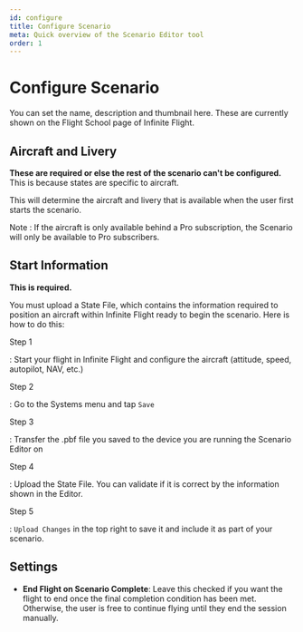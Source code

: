 ```yaml
---
id: configure
title: Configure Scenario
meta: Quick overview of the Scenario Editor tool
order: 1
---
```


# Configure Scenario

You can set the name, description and thumbnail here. These are currently shown on the Flight School page of Infinite Flight.

## Aircraft and Livery

**These are required or else the rest of the scenario can't be configured.** This is because states are specific to aircraft.

This will determine the aircraft and livery that is available when the user first starts the scenario. 

Note
: If the aircraft is only available behind a Pro subscription, the Scenario will only be available to Pro subscribers.

## Start Information

**This is required.**

You must upload a State File, which contains the information required to position an aircraft within Infinite Flight ready to begin the scenario. Here is how to do this:

Step 1

: Start your flight in Infinite Flight and configure the aircraft (attitude, speed, autopilot, NAV, etc.)

Step 2

: Go to the Systems menu and tap `Save`

Step 3

: Transfer the .pbf file you saved to the device you are running the Scenario Editor on

Step 4

: Upload the State File. You can validate if it is correct by the information shown in the Editor.

Step 5

: `Upload Changes` in the top right to save it and include it as part of your scenario.

## Settings

 - **End Flight on Scenario Complete**: Leave this checked if you want the flight to end once the final completion condition has been met. Otherwise, the user is free to continue flying until they end the session manually.